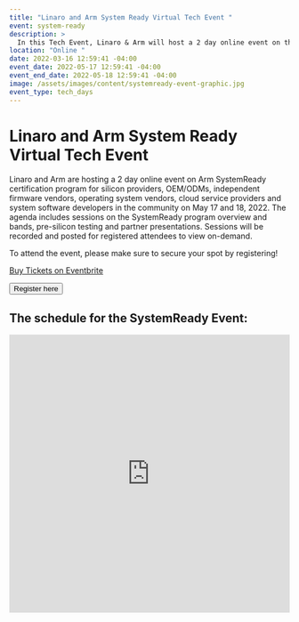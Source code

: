 ```yaml
---
title: "Linaro and Arm System Ready Virtual Tech Event "
event: system-ready
description: >
  In this Tech Event, Linaro & Arm will host a 2 day online event on the Arm SystemReady certification program. Register now to secure a spot!
location: "Online "
date: 2022-03-16 12:59:41 -04:00
event_date: 2022-05-17 12:59:41 -04:00
event_end_date: 2022-05-18 12:59:41 -04:00
image: /assets/images/content/systemready-event-graphic.jpg
event_type: tech_days
---
```


# Linaro and Arm System Ready Virtual Tech Event 

Linaro and Arm are hosting a 2 day online event on Arm SystemReady certification program for silicon providers, OEM/ODMs, independent firmware vendors, operating system vendors, cloud service providers and system software developers in the community on May 17 and 18, 2022. The agenda includes sessions on the SystemReady program overview and bands, pre-silicon testing and partner presentations. Sessions will be recorded and posted for registered attendees to view on-demand.

To attend the event, please make sure to secure your spot by registering!

<!-- Noscript content for added SEO -->

<noscript><a href="https://www.eventbrite.co.uk/e/linaro-and-arm-system-ready-virtual-tech-event-tickets-298747039437" rel="noopener noreferrer" target="_blank">Buy Tickets on Eventbrite</a></noscript>

<!-- You can customise this button any way you like -->

<button id="eventbrite-widget-modal-trigger-298747039437" type="button">Register here</button>

<script src="https://www.eventbrite.co.uk/static/widgets/eb_widgets.js"></script>

<script type="text/javascript">
    var exampleCallback = function() {
        console.log('Order complete!');
    };

    window.EBWidgets.createWidget({
        widgetType: 'checkout',
        eventId: '298747039437',
        modal: true,
        modalTriggerElementId: 'eventbrite-widget-modal-trigger-298747039437',
        onOrderComplete: exampleCallback
    });
</script>

## The schedule for the SystemReady Event:

<style> #pine-sessions { width: 100%; height: 500px; border: 0; display: block; }</style><iframe id="pine-sessions" frameborder="0" border="0" height="500" width="100%" src="https://events.pinetool.ai/2630/#widgets/sessions"></iframe>
